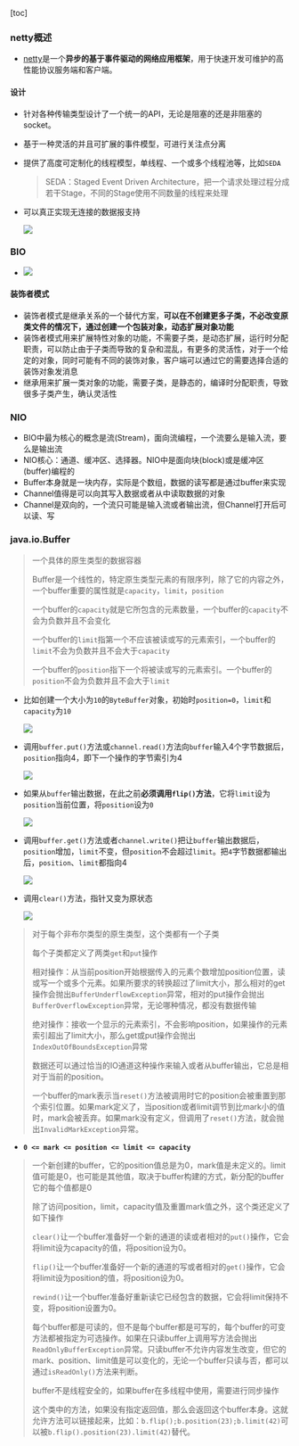 [toc]

### netty概述

- [netty](netty.io)是一个**异步的基于事件驱动的网络应用框架**，用于快速开发可维护的高性能协议服务端和客户端。

#### 设计

- 针对各种传输类型设计了一个统一的API，无论是阻塞的还是非阻塞的socket。

- 基于一种灵活的并且可扩展的事件模型，可进行关注点分离

- 提供了高度可定制化的线程模型，单线程、一个或多个线程池等，比如`SEDA`

  > SEDA：Staged Event Driven Architecture，把一个请求处理过程分成若干Stage，不同的Stage使用不同数量的线程来处理

- 可以真正实现无连接的数据报支持

  ![](img/netty_概述.png)

### BIO

- ![](img/BIO_chain.png)

#### 装饰者模式

- 装饰者模式是继承关系的一个替代方案，**可以在不创建更多子类，不必改变原类文件的情况下，通过创建一个包装对象，动态扩展对象功能**
- 装饰者模式用来扩展特性对象的功能，不需要子类，是动态扩展，运行时分配职责，可以防止由于子类而导致的复杂和混乱，有更多的灵活性，对于一个给定的对象，同时可能有不同的装饰对象，客户端可以通过它的需要选择合适的装饰对象发消息
- 继承用来扩展一类对象的功能，需要子类，是静态的，编译时分配职责，导致很多子类产生，确认灵活性

### NIO

- BIO中最为核心的概念是流(Stream)，面向流编程，一个流要么是输入流，要么是输出流
- NIO核心：通道、缓冲区、选择器。NIO中是面向块(block)或是缓冲区(buffer)编程的
- Buffer本身就是一块内存，实际是个数组，数据的读写都是通过buffer来实现
- Channel值得是可以向其写入数据或者从中读取数据的对象
- Channel是双向的，一个流只可能是输入流或者输出流，但Channel打开后可以读、写

### java.io.Buffer

> 一个具体的原生类型的数据容器
>
> Buffer是一个线性的，特定原生类型元素的有限序列，除了它的内容之外，一个buffer重要的属性就是`capacity`，`limit`，`position`
>
> 一个buffer的`capacity`就是它所包含的元素数量，一个buffer的`capacity`不会为负数并且不会变化
>
> 一个buffer的`limit`指第一个不应该被读或写的元素索引，一个buffer的`limit`不会为负数并且不会大于`capacity`
>
> 一个buffer的`position`指下一个将被读或写的元素索引。一个buffer的`position`不会为负数并且不会大于`limit`

- 比如创建一个大小为`10`的`ByteBuffer`对象，初始时`position=0`，`limit`和`capacity`为`10`

  ![](img/buffer_1.png)

- 调用`buffer.put()`方法或`channel.read()`方法向`buffer`输入4个字节数据后，`position`指向4，即下一个操作的字节索引为4

  ![](img/buffer_2.png)

- 如果从`buffer`输出数据，在此之前**必须调用`flip()`方法**，它将`limit`设为`position`当前位置，将`position`设为`0`

  ![](img/buffer_3.png)

- 调用`buffer.get()`方法或者`channel.write()`把让`buffer`输出数据后，`position`增加，`limit`不变，但`position`不会超过`limit`。把`4`字节数据都输出后，`position`、`limit`都指向4

  ![](img/buffer_4.png)

- 调用`clear()`方法，指针又变为原状态

  ![](img/buffer_5.png)

> 对于每个非布尔类型的原生类型，这个类都有一个子类
>
> 每个子类都定义了两类`get`和`put`操作
>
> 相对操作：从当前position开始根据传入的元素个数增加position位置，读或写一个或多个元素。如果所要求的转换超过了limit大小，那么相对的get操作会抛出`BufferUnderflowException`异常，相对的put操作会抛出`BufferOverflowException`异常，无论哪种情况，都没有数据传输
>
> 绝对操作：接收一个显示的元素索引，不会影响position，如果操作的元素索引超出了limit大小，那么get或put操作会抛出`IndexOutOfBoundsException`异常
>
> 数据还可以通过恰当的IO通道这种操作来输入或者从buffer输出，它总是相对于当前的position。
>
> 一个buffer的mark表示当`reset()`方法被调用时它的position会被重置到那个索引位置。如果mark定义了，当position或者limit调节到比mark小的值时，mark会被丢弃。如果mark没有定义，但调用了`reset()`方法，就会抛出`InvalidMarkException`异常。

- **`0 <= mark <= position <= limit <= capacity`**

> 一个新创建的buffer，它的position值总是为0，mark值是未定义的。limit值可能是0，也可能是其他值，取决于buffer构建的方式，新分配的buffer它的每个值都是0
>
> 除了访问position，limit，capacity值及重置mark值之外，这个类还定义了如下操作
>
> `clear()`让一个buffer准备好一个新的通道的读或者相对的`put()`操作，它会将limit设为capacity的值，将position设为0。
>
> `flip()`让一个buffer准备好一个新的通道的写或者相对的`get()`操作，它会将limit设为position的值，将position设为0。
>
> `rewind()`让一个buffer准备好重新读它已经包含的数据，它会将limit保持不变，将position设置为0。
>
> 每个buffer都是可读的，但不是每个buffer都是可写的，每个buffer的可变方法都被指定为可选操作。如果在只读buffer上调用写方法会抛出`ReadOnlyBufferException`异常。只读buffer不允许内容发生改变，但它的mark、position、limit值是可以变化的，无论一个buffer只读与否，都可以通过`isReadOnly()`方法来判断。
>
> buffer不是线程安全的，如果buffer在多线程中使用，需要进行同步操作
>
> 这个类中的方法，如果没有指定返回值，那么会返回这个buffer本身。这就允许方法可以链接起来，比如：`b.flip();b.position(23);b.limit(42)`可以被`b.flip().position(23).limit(42)`替代。

